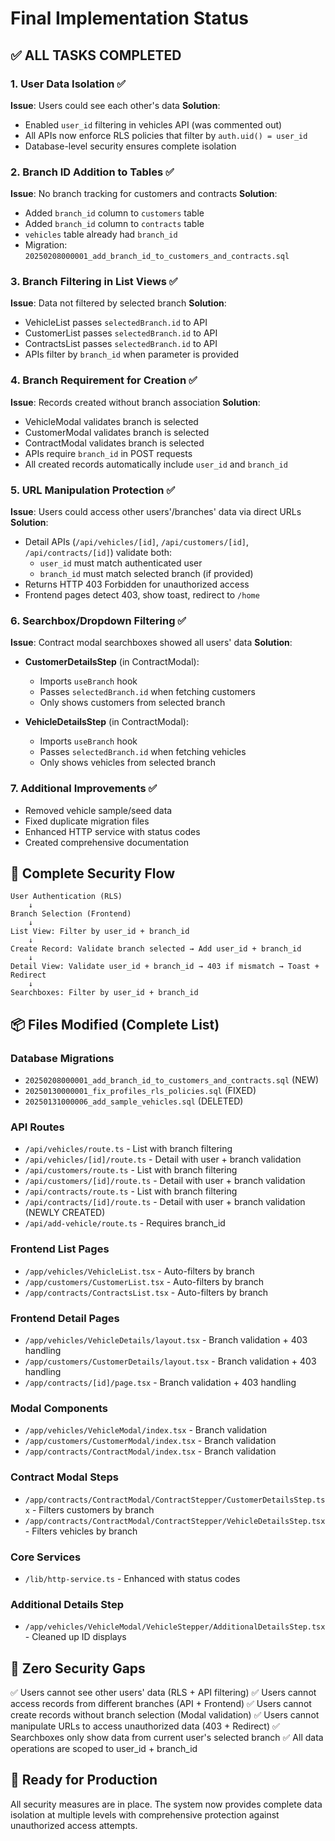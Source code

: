 # Final Implementation Status

## ✅ ALL TASKS COMPLETED

### 1. User Data Isolation ✅
**Issue**: Users could see each other's data
**Solution**:
- Enabled `user_id` filtering in vehicles API (was commented out)
- All APIs now enforce RLS policies that filter by `auth.uid() = user_id`
- Database-level security ensures complete isolation

### 2. Branch ID Addition to Tables ✅
**Issue**: No branch tracking for customers and contracts
**Solution**:
- Added `branch_id` column to `customers` table
- Added `branch_id` column to `contracts` table
- `vehicles` table already had `branch_id`
- Migration: `20250208000001_add_branch_id_to_customers_and_contracts.sql`

### 3. Branch Filtering in List Views ✅
**Issue**: Data not filtered by selected branch
**Solution**:
- VehicleList passes `selectedBranch.id` to API
- CustomerList passes `selectedBranch.id` to API
- ContractsList passes `selectedBranch.id` to API
- APIs filter by `branch_id` when parameter is provided

### 4. Branch Requirement for Creation ✅
**Issue**: Records created without branch association
**Solution**:
- VehicleModal validates branch is selected
- CustomerModal validates branch is selected
- ContractModal validates branch is selected
- APIs require `branch_id` in POST requests
- All created records automatically include `user_id` and `branch_id`

### 5. URL Manipulation Protection ✅
**Issue**: Users could access other users'/branches' data via direct URLs
**Solution**:
- Detail APIs (`/api/vehicles/[id]`, `/api/customers/[id]`, `/api/contracts/[id]`) validate both:
  - `user_id` must match authenticated user
  - `branch_id` must match selected branch (if provided)
- Returns HTTP 403 Forbidden for unauthorized access
- Frontend pages detect 403, show toast, redirect to `/home`

### 6. Searchbox/Dropdown Filtering ✅
**Issue**: Contract modal searchboxes showed all users' data
**Solution**:
- **CustomerDetailsStep** (in ContractModal):
  - Imports `useBranch` hook
  - Passes `selectedBranch.id` when fetching customers
  - Only shows customers from selected branch

- **VehicleDetailsStep** (in ContractModal):
  - Imports `useBranch` hook
  - Passes `selectedBranch.id` when fetching vehicles
  - Only shows vehicles from selected branch

### 7. Additional Improvements ✅
- Removed vehicle sample/seed data
- Fixed duplicate migration files
- Enhanced HTTP service with status codes
- Created comprehensive documentation

## 🔐 Complete Security Flow

```
User Authentication (RLS)
    ↓
Branch Selection (Frontend)
    ↓
List View: Filter by user_id + branch_id
    ↓
Create Record: Validate branch selected → Add user_id + branch_id
    ↓
Detail View: Validate user_id + branch_id → 403 if mismatch → Toast + Redirect
    ↓
Searchboxes: Filter by user_id + branch_id
```

## 📦 Files Modified (Complete List)

### Database Migrations
- `20250208000001_add_branch_id_to_customers_and_contracts.sql` (NEW)
- `20250130000001_fix_profiles_rls_policies.sql` (FIXED)
- `20250131000006_add_sample_vehicles.sql` (DELETED)

### API Routes
- `/api/vehicles/route.ts` - List with branch filtering
- `/api/vehicles/[id]/route.ts` - Detail with user + branch validation
- `/api/customers/route.ts` - List with branch filtering
- `/api/customers/[id]/route.ts` - Detail with user + branch validation
- `/api/contracts/route.ts` - List with branch filtering
- `/api/contracts/[id]/route.ts` - Detail with user + branch validation (NEWLY CREATED)
- `/api/add-vehicle/route.ts` - Requires branch_id

### Frontend List Pages
- `/app/vehicles/VehicleList.tsx` - Auto-filters by branch
- `/app/customers/CustomerList.tsx` - Auto-filters by branch
- `/app/contracts/ContractsList.tsx` - Auto-filters by branch

### Frontend Detail Pages
- `/app/vehicles/VehicleDetails/layout.tsx` - Branch validation + 403 handling
- `/app/customers/CustomerDetails/layout.tsx` - Branch validation + 403 handling
- `/app/contracts/[id]/page.tsx` - Branch validation + 403 handling

### Modal Components
- `/app/vehicles/VehicleModal/index.tsx` - Branch validation
- `/app/customers/CustomerModal/index.tsx` - Branch validation
- `/app/contracts/ContractModal/index.tsx` - Branch validation

### Contract Modal Steps
- `/app/contracts/ContractModal/ContractStepper/CustomerDetailsStep.tsx` - Filters customers by branch
- `/app/contracts/ContractModal/ContractStepper/VehicleDetailsStep.tsx` - Filters vehicles by branch

### Core Services
- `/lib/http-service.ts` - Enhanced with status codes

### Additional Details Step
- `/app/vehicles/VehicleModal/VehicleStepper/AdditionalDetailsStep.tsx` - Cleaned up ID displays

## 🎯 Zero Security Gaps

✅ Users cannot see other users' data (RLS + API filtering)
✅ Users cannot access records from different branches (API + Frontend)
✅ Users cannot create records without branch selection (Modal validation)
✅ Users cannot manipulate URLs to access unauthorized data (403 + Redirect)
✅ Searchboxes only show data from current user's selected branch
✅ All data operations are scoped to user_id + branch_id

## 🚀 Ready for Production

All security measures are in place. The system now provides complete data isolation at multiple levels with comprehensive protection against unauthorized access attempts.

